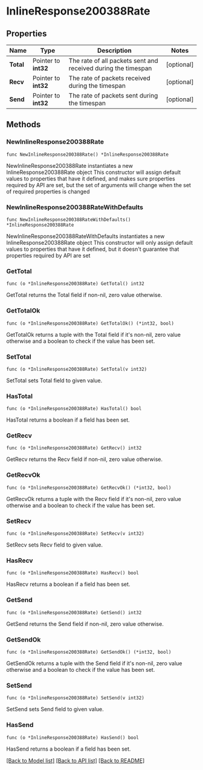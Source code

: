 # InlineResponse200388Rate

## Properties

Name | Type | Description | Notes
------------ | ------------- | ------------- | -------------
**Total** | Pointer to **int32** | The rate of all packets sent and received during the timespan | [optional] 
**Recv** | Pointer to **int32** | The rate of packets received during the timespan | [optional] 
**Send** | Pointer to **int32** | The rate of packets sent during the timespan | [optional] 

## Methods

### NewInlineResponse200388Rate

`func NewInlineResponse200388Rate() *InlineResponse200388Rate`

NewInlineResponse200388Rate instantiates a new InlineResponse200388Rate object
This constructor will assign default values to properties that have it defined,
and makes sure properties required by API are set, but the set of arguments
will change when the set of required properties is changed

### NewInlineResponse200388RateWithDefaults

`func NewInlineResponse200388RateWithDefaults() *InlineResponse200388Rate`

NewInlineResponse200388RateWithDefaults instantiates a new InlineResponse200388Rate object
This constructor will only assign default values to properties that have it defined,
but it doesn't guarantee that properties required by API are set

### GetTotal

`func (o *InlineResponse200388Rate) GetTotal() int32`

GetTotal returns the Total field if non-nil, zero value otherwise.

### GetTotalOk

`func (o *InlineResponse200388Rate) GetTotalOk() (*int32, bool)`

GetTotalOk returns a tuple with the Total field if it's non-nil, zero value otherwise
and a boolean to check if the value has been set.

### SetTotal

`func (o *InlineResponse200388Rate) SetTotal(v int32)`

SetTotal sets Total field to given value.

### HasTotal

`func (o *InlineResponse200388Rate) HasTotal() bool`

HasTotal returns a boolean if a field has been set.

### GetRecv

`func (o *InlineResponse200388Rate) GetRecv() int32`

GetRecv returns the Recv field if non-nil, zero value otherwise.

### GetRecvOk

`func (o *InlineResponse200388Rate) GetRecvOk() (*int32, bool)`

GetRecvOk returns a tuple with the Recv field if it's non-nil, zero value otherwise
and a boolean to check if the value has been set.

### SetRecv

`func (o *InlineResponse200388Rate) SetRecv(v int32)`

SetRecv sets Recv field to given value.

### HasRecv

`func (o *InlineResponse200388Rate) HasRecv() bool`

HasRecv returns a boolean if a field has been set.

### GetSend

`func (o *InlineResponse200388Rate) GetSend() int32`

GetSend returns the Send field if non-nil, zero value otherwise.

### GetSendOk

`func (o *InlineResponse200388Rate) GetSendOk() (*int32, bool)`

GetSendOk returns a tuple with the Send field if it's non-nil, zero value otherwise
and a boolean to check if the value has been set.

### SetSend

`func (o *InlineResponse200388Rate) SetSend(v int32)`

SetSend sets Send field to given value.

### HasSend

`func (o *InlineResponse200388Rate) HasSend() bool`

HasSend returns a boolean if a field has been set.


[[Back to Model list]](../README.md#documentation-for-models) [[Back to API list]](../README.md#documentation-for-api-endpoints) [[Back to README]](../README.md)


